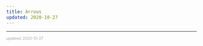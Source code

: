 ```yaml
---
title: Arrows
updated: 2020-10-27
---
```


---

<sup><sub><font color="#a6a6a6">updated: 2020-10-27</font></sub></sup>
